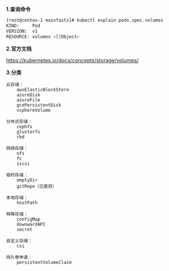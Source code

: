 **1.查询命令**
```bash
[root@centos-1 mainfasts]# kubectl explain pods.spec.volumes
KIND:     Pod
VERSION:  v1
RESOURCE: volumes <[]Object>
```

**2.官方文档**

https://kubernetes.io/docs/concepts/storage/volumes/

**3.分类**
```text
云存储：
    awsElasticBlockStore
    azureDisk
    azureFile
    gcePersistentDisk
    vsphereVolume
    
分布式存储：
    cephfs
    glusterfs
    rbd
        
网络存储：
    nfs
    fc
    iscsi 
       
临时存储：
    emptyDir
    gitRepo（已废弃）
 
本地存储：
    hostPath  
      
特殊存储：
    configMap
    downwardAPI
    secret
    
自定义存储：
    csi
    
持久卷申请：
    persistentVolumeClaim
```